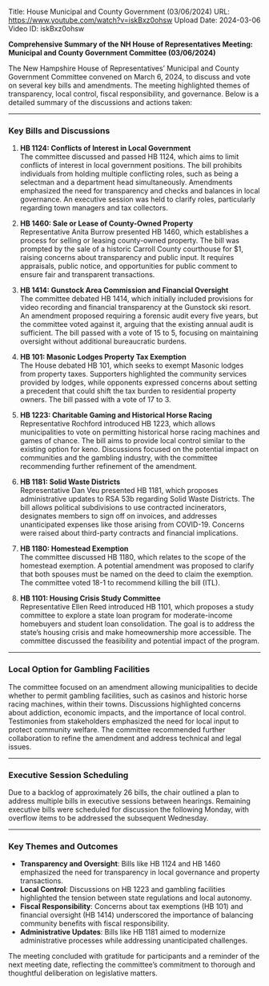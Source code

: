 Title: House Municipal and County Government (03/06/2024)
URL: https://www.youtube.com/watch?v=iskBxz0ohsw
Upload Date: 2024-03-06
Video ID: iskBxz0ohsw

**Comprehensive Summary of the NH House of Representatives Meeting: Municipal and County Government Committee (03/06/2024)**

The New Hampshire House of Representatives’ Municipal and County Government Committee convened on March 6, 2024, to discuss and vote on several key bills and amendments. The meeting highlighted themes of transparency, local control, fiscal responsibility, and governance. Below is a detailed summary of the discussions and actions taken:

---

### **Key Bills and Discussions**

1. **HB 1124: Conflicts of Interest in Local Government**  
   The committee discussed and passed HB 1124, which aims to limit conflicts of interest in local government positions. The bill prohibits individuals from holding multiple conflicting roles, such as being a selectman and a department head simultaneously. Amendments emphasized the need for transparency and checks and balances in local governance. An executive session was held to clarify roles, particularly regarding town managers and tax collectors.

2. **HB 1460: Sale or Lease of County-Owned Property**  
   Representative Anita Burrow presented HB 1460, which establishes a process for selling or leasing county-owned property. The bill was prompted by the sale of a historic Carroll County courthouse for $1, raising concerns about transparency and public input. It requires appraisals, public notice, and opportunities for public comment to ensure fair and transparent transactions.

3. **HB 1414: Gunstock Area Commission and Financial Oversight**  
   The committee debated HB 1414, which initially included provisions for video recording and financial transparency at the Gunstock ski resort. An amendment proposed requiring a forensic audit every five years, but the committee voted against it, arguing that the existing annual audit is sufficient. The bill passed with a vote of 15 to 5, focusing on maintaining oversight without additional bureaucratic burdens.

4. **HB 101: Masonic Lodges Property Tax Exemption**  
   The House debated HB 101, which seeks to exempt Masonic lodges from property taxes. Supporters highlighted the community services provided by lodges, while opponents expressed concerns about setting a precedent that could shift the tax burden to residential property owners. The bill passed with a vote of 17 to 3.

5. **HB 1223: Charitable Gaming and Historical Horse Racing**  
   Representative Rochford introduced HB 1223, which allows municipalities to vote on permitting historical horse racing machines and games of chance. The bill aims to provide local control similar to the existing option for keno. Discussions focused on the potential impact on communities and the gambling industry, with the committee recommending further refinement of the amendment.

6. **HB 1181: Solid Waste Districts**  
   Representative Dan Veu presented HB 1181, which proposes administrative updates to RSA 53b regarding Solid Waste Districts. The bill allows political subdivisions to use contracted incinerators, designates members to sign off on invoices, and addresses unanticipated expenses like those arising from COVID-19. Concerns were raised about third-party contracts and financial implications.

7. **HB 1180: Homestead Exemption**  
   The committee discussed HB 1180, which relates to the scope of the homestead exemption. A potential amendment was proposed to clarify that both spouses must be named on the deed to claim the exemption. The committee voted 18-1 to recommend killing the bill (ITL).

8. **HB 1101: Housing Crisis Study Committee**  
   Representative Ellen Reed introduced HB 1101, which proposes a study committee to explore a state loan program for moderate-income homebuyers and student loan consolidation. The goal is to address the state’s housing crisis and make homeownership more accessible. The committee discussed the feasibility and potential impact of the program.

---

### **Local Option for Gambling Facilities**  
The committee focused on an amendment allowing municipalities to decide whether to permit gambling facilities, such as casinos and historic horse racing machines, within their towns. Discussions highlighted concerns about addiction, economic impacts, and the importance of local control. Testimonies from stakeholders emphasized the need for local input to protect community welfare. The committee recommended further collaboration to refine the amendment and address technical and legal issues.

---

### **Executive Session Scheduling**  
Due to a backlog of approximately 26 bills, the chair outlined a plan to address multiple bills in executive sessions between hearings. Remaining executive bills were scheduled for discussion the following Monday, with overflow items to be addressed the subsequent Wednesday.

---

### **Key Themes and Outcomes**  
- **Transparency and Oversight**: Bills like HB 1124 and HB 1460 emphasized the need for transparency in local governance and property transactions.  
- **Local Control**: Discussions on HB 1223 and gambling facilities highlighted the tension between state regulations and local autonomy.  
- **Fiscal Responsibility**: Concerns about tax exemptions (HB 101) and financial oversight (HB 1414) underscored the importance of balancing community benefits with fiscal responsibility.  
- **Administrative Updates**: Bills like HB 1181 aimed to modernize administrative processes while addressing unanticipated challenges.  

The meeting concluded with gratitude for participants and a reminder of the next meeting date, reflecting the committee’s commitment to thorough and thoughtful deliberation on legislative matters.